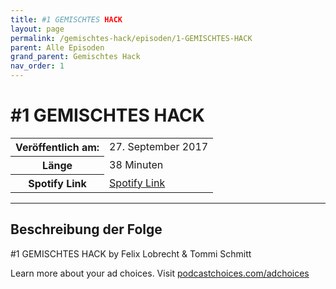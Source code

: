 ```yaml
---
title: #1 GEMISCHTES HACK
layout: page
permalink: /gemischtes-hack/episoden/1-GEMISCHTES-HACK
parent: Alle Episoden
grand_parent: Gemischtes Hack
nav_order: 1
---
```


# #1 GEMISCHTES HACK
<table class="resp-table dcf-table dcf-table-responsive dcf-table-bordered dcf-table-striped dcf-w-100%">
                    <tbody>
                        <tr>
                            <th scope="row">Veröffentlich am:</th>
                            <td data-label="Veröffentlich am:">27. September 2017</td>
                        </tr>
                        <tr>
                            <th scope="row">Länge </th>
                            <td data-label="Länge ">38 Minuten</td>
                        </tr><tr>
                                <th scope="row">Spotify Link</th>
                                <td data-label="Spotify Link"><a href="https://open.spotify.com/episode/4lE0qARKW7CZTn7JNCSB7o">Spotify Link</a></td>
                            </tr></tbody>
                </table>

***

## Beschreibung der Folge

<div>
<p>#1 GEMISCHTES HACK by Felix Lobrecht &amp; Tommi Schmitt</p><p> </p><p>Learn more about your ad choices. Visit <a href="https://podcastchoices.com/adchoices">podcastchoices.com/adchoices</a></p>  
</div>

